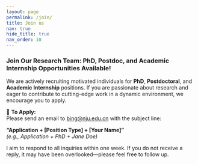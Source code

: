 ```yaml
---
layout: page
permalink: /join/
title: Join us
nav: true
hide_title: true
nav_order: 10
---
```


### **Join Our Research Team: PhD, Postdoc, and Academic Internship Opportunities Available!**

We are actively recruiting motivated individuals for **PhD**, **Postdoctoral**, and **Academic Internship** positions. If you are passionate about research and eager to contribute to cutting-edge work in a dynamic environment, we encourage you to apply.

📩 **To Apply:**  
Please send an email to [bing@nju.edu.cn](mailto:bing@nju.edu.cn) with the subject line:

**“Application + [Position Type] + [Your Name]”**  
_(e.g.,_ *Application + PhD + Jane Doe*_)_

I aim to respond to all inquiries within one week. If you do not receive a reply, it may have been overlooked—please feel free to follow up.

